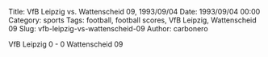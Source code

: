 Title: VfB Leipzig vs. Wattenscheid 09, 1993/09/04
Date: 1993/09/04 00:00
Category: sports
Tags: football, football scores, VfB Leipzig, Wattenscheid 09
Slug: vfb-leipzig-vs-wattenscheid-09
Author: carbonero


VfB Leipzig 0 - 0 Wattenscheid 09
